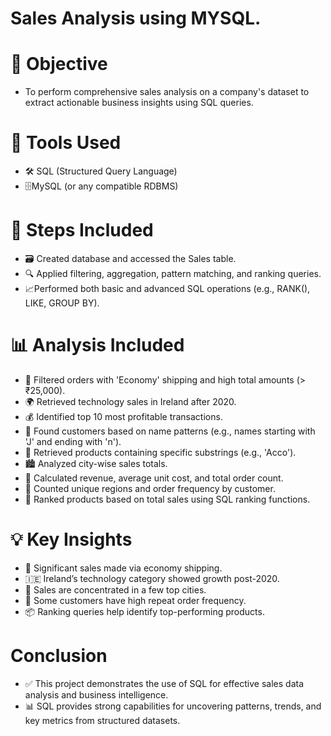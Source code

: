 # Sales Analysis using MYSQL.
# 📌 Objective
- To perform comprehensive sales analysis on a company's dataset to extract actionable business insights using SQL queries.
# 🔧 Tools Used
- 🛠️ SQL (Structured Query Language)
- 🗄️MySQL (or any compatible RDBMS)
# 🧱 Steps Included
- 🗃️ Created database and accessed the Sales table.
- 🔍 Applied filtering, aggregation, pattern matching, and ranking queries.
- 📈Performed both basic and advanced SQL operations (e.g., RANK(), LIKE, GROUP BY).
# 📊 Analysis Included
- 🚚 Filtered orders with 'Economy' shipping and high total amounts (> ₹25,000).  
- 🌍 Retrieved technology sales in Ireland after 2020.  
- 💰 Identified top 10 most profitable transactions.  
- 👤 Found customers based on name patterns (e.g., names starting with 'J' and ending with 'n').  
- 🛒 Retrieved products containing specific substrings (e.g., 'Acco').  
- 🏙️ Analyzed city-wise sales totals.  
- 🧾 Calculated revenue, average unit cost, and total order count.  
- 🔢 Counted unique regions and order frequency by customer.  
- 🥇 Ranked products based on total sales using SQL ranking functions.
# 💡 Key Insights
- 💸 Significant sales made via economy shipping.  
- 🇮🇪 Ireland’s technology category showed growth post-2020.  
- 🌆 Sales are concentrated in a few top cities.  
- 👥 Some customers have high repeat order frequency.  
- 📦 Ranking queries help identify top-performing products.
# Conclusion
- ✅ This project demonstrates the use of SQL for effective sales data analysis and business intelligence.  
- 📊 SQL provides strong capabilities for uncovering patterns, trends, and key metrics from structured datasets.

